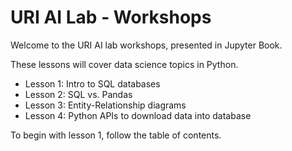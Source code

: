 URI AI Lab - Workshops
============================

Welcome to the URI AI lab workshops, presented in Jupyter Book.  

These lessons will cover data science topics in Python.  

* Lesson 1: Intro to SQL databases
* Lesson 2: SQL vs. Pandas
* Lesson 3: Entity-Relationship diagrams
* Lesson 4: Python APIs to download data into database  

To begin with lesson 1, follow the table of contents.

